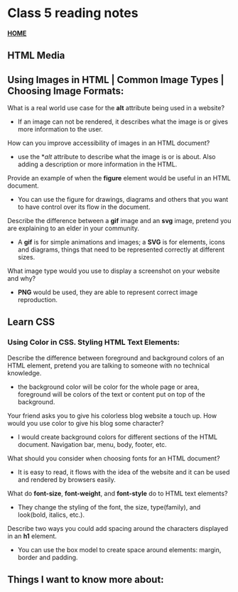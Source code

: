 # Class 5 reading notes

#### [HOME](https://cesarderio.github.io/reading-notes/)

## HTML Media

## Using Images in HTML | Common Image Types | Choosing Image Formats:

What is a real world use case for the **alt** attribute being used in a website?

* If an image can not be rendered, it describes what the image is or gives more information to the user.

How can you improve accessibility of images in an HTML document?

* use the **alt* attribute to describe what the image is or is about. Also adding a description or more information in the HTML.

Provide an example of when the **figure** element would be useful in an HTML document.

* You can use the figure for drawings, diagrams and others that you want to have control over its flow in the document.

Describe the difference between a **gif** image and an **svg** image, pretend you are explaining to an elder in your community.

* A **gif** is for simple animations and images; a **SVG** is for elements, icons and diagrams, things that need to be represented correctly at different sizes.

What image type would you use to display a screenshot on your website and why?

* **PNG** would be used, they are able to represent correct image reproduction.


## Learn CSS

### Using Color in CSS. Styling HTML Text Elements:

Describe the difference between foreground and background colors of an HTML element, pretend you are talking to someone with no technical knowledge.

* the background color will be color for the whole page or area, foreground will be colors of the text or content put on top of the background.

Your friend asks you to give his colorless blog website a touch up. How would you use color to give his blog some character?

* I would create background colors for different sections of the HTML document. Navigation bar, menu, body, footer, etc.

What should you consider when choosing fonts for an HTML document?

* It is easy to read, it flows with the idea of the website and it can be used and rendered by browsers easily.

What do **font-size**, **font-weight**, and **font-style** do to HTML text elements?

* They change the styling of the font, the size, type(family), and look(bold, italics, etc.).

Describe two ways you could add spacing around the characters displayed in an **h1** element.

* You can use the box model to create space around elements: margin, border and padding.



## Things I want to know more about:
